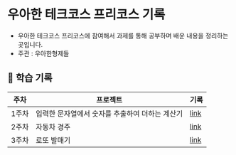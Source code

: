 # 우아한 테크코스 프리코스 기록 
- 우아한 테크코스 프리코스에 참여해서 과제를 통해 공부하며 배운 내용을 정리하는 곳입니다.
- 주관 : 우아한형제들

## 📝 학습 기록
|주차|프로젝트|기록
|--------|--------|-------
|1주차|입력한 문자열에서 숫자를 추출하여 더하는 계산기|[link](https://github.com/mingyeongwon/woowacourse-precourse/tree/main/java-calculator-7)
|2주차|자동차 경주|[link](https://github.com/mingyeongwon/woowacourse-precourse/tree/main/java-racingcar-7)
|3주차|로또 발매기|[link](https://github.com/mingyeongwon/woowacourse-precourse/tree/main/java-lotto-7)
